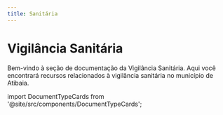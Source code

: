 ```yaml
---
title: Sanitária
---
```


# Vigilância Sanitária

Bem-vindo à seção de documentação da Vigilância Sanitária. Aqui você encontrará recursos relacionados à vigilância sanitária no município de Atibaia.

import DocumentTypeCards from '@site/src/components/DocumentTypeCards';

<DocumentTypeCards areaPath="/areas/sanitaria" />
